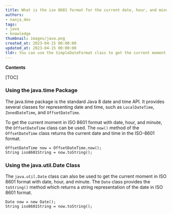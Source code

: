 ```yaml
---
title: What is the iso 8601 format for the current date, hour, and minute?
authors:
- nanja_dev
tags:
- java
- knowledge
thumbnail: images/java.png
created_at: 2023-04-15 00:00:00
updated_at: 2023-04-15 00:00:00
tldr: You can use the SimpleDateFormat class to get the current moment in ISO 8601 format with date, hour, and minute in Java.
---
```


**Contents**

[TOC]

### Using the java.time Package

The java.time package is the standard Java 8 date and time API. It provides several classes for representing date and time, such as `LocalDateTime`, `ZonedDateTime`, and `OffsetDateTime`.

To get the current moment in ISO 8601 format with date, hour, and minute, the `OffsetDateTime` class can be used. The `now()` method of the `OffsetDateTime` class returns the current date and time in the ISO-8601 format. 

```
OffsetDateTime now = OffsetDateTime.now();
String iso8601String = now.toString();
```

### Using the java.util.Date Class

The `java.util.Date` class can also be used to get the current moment in ISO 8601 format with date, hour, and minute. The `Date` class provides the `toString()` method which returns a string representation of the date in ISO 8601 format.

```
Date now = new Date();
String iso8601String = now.toString();
```
